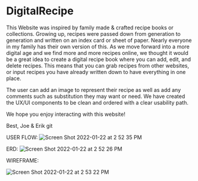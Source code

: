 # DigitalRecipe

This Website was inspired by family made & crafted recipe books or collections. Growing up, recipes were passed down from generation to generation and written on an index card or sheet of paper. Nearly everyone in my family has their own version of this. As we move forward into a more digital age and we find more and more recipes online, we thought it would be a great idea to create a digital recipe book where you can add, edit, and delete recipes. This means that you can grab recipes from other websites, or input recipes you have already written down to have everything in one place. 

The user can add an image to represent their recipe as well as add any comments such as substitution they may want or need. We have created the UX/UI components to be clean and ordered with a clear usability path. 

We hope you enjoy interacting with this website! 

Best, 
Joe & Erik git 

USER FLOW:
![Screen Shot 2022-01-22 at 2 52 35 PM](https://user-images.githubusercontent.com/92687151/150657933-7623b696-2c68-4362-8ba6-4fa74bf6e47c.png)




ERD:
![Screen Shot 2022-01-22 at 2 52 26 PM](https://user-images.githubusercontent.com/92687151/150657939-4106bbf7-d4ff-4207-9c75-23b7e7cf85a6.png)



WIREFRAME:

![Screen Shot 2022-01-22 at 2 53 22 PM](https://user-images.githubusercontent.com/92687151/150657946-c2f09619-5b7d-4580-850b-28036f7e2f04.png)
